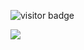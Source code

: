 <!-- ### Hi there 👋 -->

<!--
**p-t-a-p-1/p-t-a-p-1** is a ✨ _special_ ✨ repository because its `README.md` (this file) appears on your GitHub profile.

Here are some ideas to get you started:

- 🔭 I’m currently working on ...
- 🌱 I’m currently learning ...
- 👯 I’m looking to collaborate on ...
- 🤔 I’m looking for help with ...
- 💬 Ask me about ...
- 📫 How to reach me: ...
- 😄 Pronouns: ...
- ⚡ Fun fact: ...
-->
![visitor badge](https://komarev.com/ghpvc/?username=p-t-a-p-1&color=1417C9&style=for-the-badge)


<a href="https://github.com/anuraghazra/github-readme-stats">
  <img align="left" src="https://github-readme-stats.vercel.app/api?username=p-t-a-p-1&count_private=true&theme=vue-dark&show_icons=true" />
</a>


